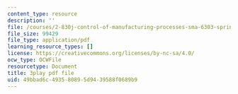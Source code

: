 ```yaml
---
content_type: resource
description: ''
file: /courses/2-830j-control-of-manufacturing-processes-sma-6303-spring-2008/49bbad6c493580895d9439588f0689b9_ZUkM3_qPBo0.pdf
file_size: 99429
file_type: application/pdf
learning_resource_types: []
license: https://creativecommons.org/licenses/by-nc-sa/4.0/
ocw_type: OCWFile
resourcetype: Document
title: 3play pdf file
uid: 49bbad6c-4935-8089-5d94-39588f0689b9
---
```

